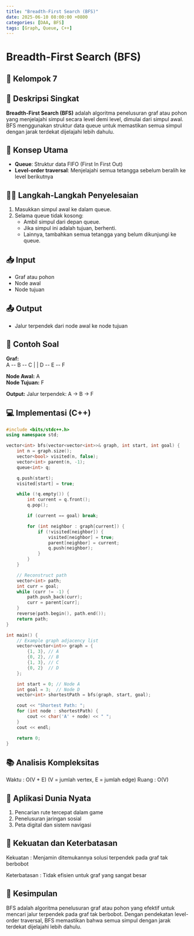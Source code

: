 ```yaml
---
title: "Breadth-First Search (BFS)"
date: 2025-06-10 08:00:00 +0800
categories: [DAA, BFS]
tags: [Graph, Queue, C++]
---
```


# Breadth-First Search (BFS)
## 🎯 Kelompok 7  

## 📌 Deskripsi Singkat  
**Breadth-First Search (BFS)** adalah algoritma penelusuran graf atau pohon yang menjelajahi simpul secara level demi level, dimulai dari simpul awal. BFS menggunakan struktur data queue untuk memastikan semua simpul dengan jarak terdekat dijelajahi lebih dahulu.

## 🧠 Konsep Utama  
- **Queue**: Struktur data FIFO (First In First Out)  
- **Level-order traversal**: Menjelajahi semua tetangga sebelum beralih ke level berikutnya  

## 🧑‍💻 Langkah-Langkah Penyelesaian  
1. Masukkan simpul awal ke dalam queue.  
2. Selama queue tidak kosong:  
   - Ambil simpul dari depan queue.  
   - Jika simpul ini adalah tujuan, berhenti.  
   - Lainnya, tambahkan semua tetangga yang belum dikunjungi ke queue.  

## 📥 Input  
- Graf atau pohon  
- Node awal  
- Node tujuan  

## 📤 Output  
- Jalur terpendek dari node awal ke node tujuan  

## 🧮 Contoh Soal  
**Graf:**  
A -- B -- C
| |
D -- E -- F

**Node Awal:** A  
**Node Tujuan:** F  

**Output:** Jalur terpendek: A -> B -> F  

## 💻 Implementasi (C++)  

```cpp
#include <bits/stdc++.h>
using namespace std;

vector<int> bfs(vector<vector<int>>& graph, int start, int goal) {
    int n = graph.size();
    vector<bool> visited(n, false);
    vector<int> parent(n, -1);
    queue<int> q;

    q.push(start);
    visited[start] = true;

    while (!q.empty()) {
        int current = q.front();
        q.pop();

        if (current == goal) break;

        for (int neighbor : graph[current]) {
            if (!visited[neighbor]) {
                visited[neighbor] = true;
                parent[neighbor] = current;
                q.push(neighbor);
            }
        }
    }

    // Reconstruct path
    vector<int> path;
    int curr = goal;
    while (curr != -1) {
        path.push_back(curr);
        curr = parent[curr];
    }
    reverse(path.begin(), path.end());
    return path;
}

int main() {
    // Example graph adjacency list
    vector<vector<int>> graph = {
        {1, 3}, // A
        {0, 2}, // B
        {1, 3}, // C
        {0, 2}  // D
    };

    int start = 0; // Node A
    int goal = 3;  // Node D
    vector<int> shortestPath = bfs(graph, start, goal);

    cout << "Shortest Path: ";
    for (int node : shortestPath) {
        cout << char('A' + node) << " ";
    }
    cout << endl;

    return 0;
}
```

## 📚 Analisis Kompleksitas
Waktu : O(V + E) (V = jumlah vertex, E = jumlah edge)
Ruang : O(V)

## 🌟 Aplikasi Dunia Nyata
1. Pencarian rute tercepat dalam game
2. Penelusuran jaringan sosial
3. Peta digital dan sistem navigasi

## 💪 Kekuatan dan Keterbatasan
Kekuatan :
Menjamin ditemukannya solusi terpendek pada graf tak berbobot

Keterbatasan :
Tidak efisien untuk graf yang sangat besar

## 🏁 Kesimpulan
BFS adalah algoritma penelusuran graf atau pohon yang efektif untuk mencari jalur terpendek pada graf tak berbobot. Dengan pendekatan level-order traversal, BFS memastikan bahwa semua simpul dengan jarak terdekat dijelajahi lebih dahulu.
